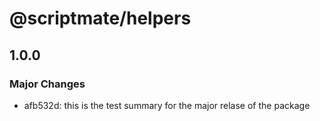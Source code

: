 # @scriptmate/helpers

## 1.0.0

### Major Changes

- afb532d: this is the test summary for the major relase of the package
